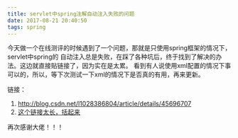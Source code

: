 ```yaml
---
title: servlet中spring注解自动注入失败的问题
date: 2017-08-21 20:40:50
tags: spring
---
```


今天做一个在线测评的时候遇到了一个问题，那就是只使用spring框架的情况下，servlet中spring的
自动注入总是失败，在踩了各种坑后，终于找到了解决的办法。这边就直接贴链接了，因为实在是太累。
看到有人说使用xml配置的情况下事可以的，所以，等下次测试一下xml的情况下是否真的有用，再来更新。

链接：

1. http://blog.csdn.net/l1028386804/article/details/45696707
2. [这个链接太长，括起来](https://m.baidu.com/from=1000539d/bd_page_type=1/ssid=0/uid=0/pu=usm%401%2Csz%401320_2001%2Cta%40iphone_1_10.3_3_603/baiduid=D60F81A1F7CB29BBDB59EB8087B453E7/w=0_10_/t=iphone/l=3/tc?ref=www_iphone&lid=15128462209477335695&order=3&fm=alop&tj=www_normal_3_0_10_title&vit=osres&m=8&srd=1&cltj=cloud_title&asres=1&title=...管理的bean使用注解的方式注入到servlet中..._博客园&dict=30&w_qd=IlPT2AEptyoA_yimGVGrJyYgOVYPt9VnFQKDLCBTMjirnE3&sec=23385&di=bcb48549e764976c&bdenc=1&tch=124.317.271.594.1.214&nsrc=IlPT2AEptyoA_yixCFOxXnANedT62v3IEQGG_ytK1DK6mlrte4viZQRAWDbuLmyTGojxxWf0sqdFtXLR_m9o9Bp1qrIwdzZz&eqid=d1f31839b9d1580010000005599aaaba&wd=&clk_info=%7B"srcid"%3A"1599"%2C"tplname"%3A"www_normal"%2C"t"%3A1503308528384%2C"sig"%3A"53710"%2C"xpath"%3A"div-a-h3-em3"%7D&sfOpen=1)

再次感谢大佬！！！